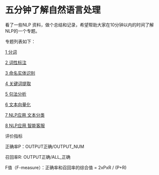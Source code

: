 

# 五分钟了解自然语言处理

看了一些NLP 资料，做个总结和记录，希望帮助大家在10分钟以内的时间了解NLP的一个专题。

专题列表如下： 

[1 分词](5分钟NLP-分词.md)

[2 词性标注](5分钟NLP-词性标注.md)

[3 命名实体识别 ](5分钟NLP-命名实体识别.md)

[4 关键词提取](5分钟NLP-关键词提取.md)

[5 句法分析](5分钟NLP-句法分析.md)

[6 文本向量化](5分钟NLP-文本向量化.md)

[7 NLP应用 文本分类](5分钟NLP-文本分类.md)

[8 NLP应用 智能客服](5分钟NLP-智能客服.md)

评价指标

正确率P：OUTPUT正确/OUTPUT_NUM

召回率R:   OUTPUT正确/ALL_正确

F值（F-measure）：正确率和召回率的综合值 = 2xPxR / (P+R)  





